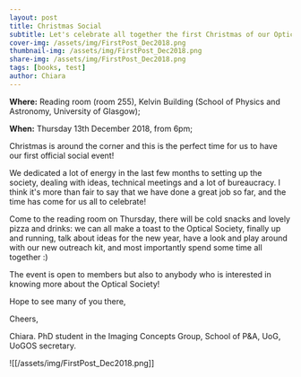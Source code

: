 ```yaml
---
layout: post
title: Christmas Social
subtitle: Let's celebrate all together the first Christmas of our Optical Society
cover-img: /assets/img/FirstPost_Dec2018.png
thumbnail-img: /assets/img/FirstPost_Dec2018.png
share-img: /assets/img/FirstPost_Dec2018.png
tags: [books, test]
author: Chiara
---
```


**Where:** Reading room (room 255), Kelvin Building (School of Physics and Astronomy, University of Glasgow);

**When:** Thursday 13th December 2018, from 6pm;


Christmas is around the corner and this is the perfect time for us to have our first official social event!

We dedicated a lot of energy in the last few months to setting up the society,  dealing with  ideas, technical meetings and a lot of bureaucracy. I think it's more than fair to say that we have done a great job so far, and the time has come for us all to celebrate!

Come to the reading room on Thursday, there will be cold snacks and lovely pizza and drinks:
we can all make a toast to the Optical Society, finally up and running, talk about ideas for the new year, have a look and play around with our new outreach kit, and most importantly spend some time all together :)

The event is open to members but also to anybody who is interested in knowing more about the Optical Society!

Hope to see many of you there,

Cheers,

Chiara.
PhD student in the Imaging Concepts Group, School of P&A, UoG,
UoGOS secretary.

![[/assets/img/FirstPost_Dec2018.png]]